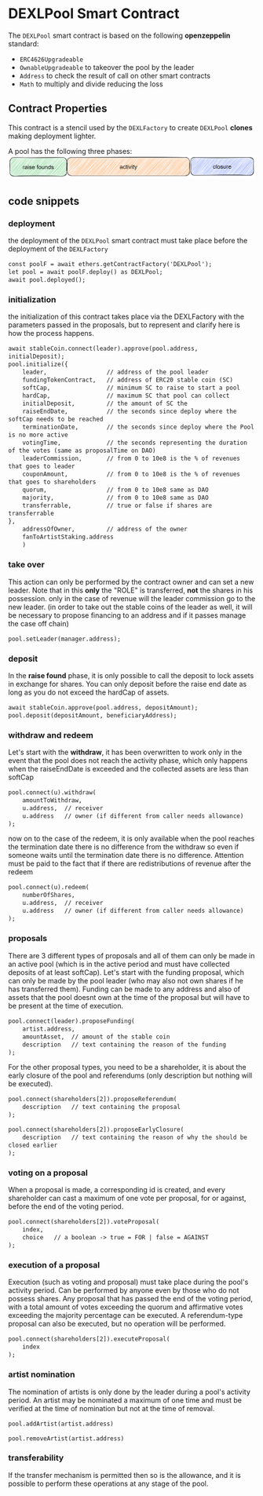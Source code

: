 # DEXLPool Smart Contract
The `DEXLPool` smart contract is based on the following **openzeppelin** standard:
- `ERC4626Upgradeable` 
- `OwnableUpgradeable` to takeover the pool by the leader
- `Address` to check the result of call on other smart contracts
- `Math` to multiply and divide reducing the loss

## Contract Properties
This contract is a stencil used by the `DEXLFactory` to create `DEXLPool` **clones** making deployment lighter.

A pool has the following three phases:
![image](./data/pool%20activity.png)


## code snippets
### deployment
the deployment of the `DEXLPool` smart contract must take place before the deployment of the `DEXLFactory`
```
const poolF = await ethers.getContractFactory('DEXLPool');
let pool = await poolF.deploy() as DEXLPool;
await pool.deployed();  
```
### initialization
the initialization of this contract takes place via the DEXLFactory with the parameters passed in the proposals, but to represent and clarify here is how the process happens.
```
await stableCoin.connect(leader).approve(pool.address, initialDeposit);
pool.initialize({
    leader,                 // address of the pool leader
    fundingTokenContract,   // address of ERC20 stable coin (SC)
    softCap,                // minimum SC to raise to start a pool
    hardCap,                // maximum SC that pool can collect
    initialDeposit,         // the amount of SC the 
    raiseEndDate,           // the seconds since deploy where the softCap needs to be reached
    terminationDate,        // the seconds since deploy where the Pool is no more active
    votingTime,             // the seconds representing the duration of the votes (same as proposalTime on DAO)
    leaderCommission,       // from 0 to 10e8 is the % of revenues that goes to leader
    couponAmount,           // from 0 to 10e8 is the % of revenues that goes to shareholders
    quorum,                 // from 0 to 10e8 same as DAO
    majority,               // from 0 to 10e8 same as DAO
    transferrable,          // true or false if shares are transferrable
}, 
    addressOfOwner,         // address of the owner
    fanToArtistStaking.address
    )
```


### take over
This action can only be performed by the contract owner and can set a new leader. Note that in this **only** the "ROLE" is transferred, **not** the shares in his possession. only in the case of revenue will the leader commission go to the new leader.
(in order to take out the stable coins of the leader as well, it will be necessary to propose financing to an address and if it passes manage the case off chain)
```
pool.setLeader(manager.address);
```

### deposit
In the **raise found** phase, it is only possible to call the deposit to lock assets in exchange for shares. You can only deposit before the raise end date as long as you do not exceed the hardCap of assets.
```
await stableCoin.approve(pool.address, depositAmount);
pool.deposit(depositAmount, beneficiaryAddress);
```

### withdraw and redeem
Let's start with the **withdraw**, it has been overwritten to work only in the event that the pool does not reach the activity phase, which only happens when the raiseEndDate is exceeded and the collected assets are less than softCap
```
pool.connect(u).withdraw(
    amountToWithdraw,
    u.address,  // receiver
    u.address   // owner (if different from caller needs allowance)
);
```
now on to the case of the redeem, it is only available when the pool reaches the termination date there is no difference from the withdraw so even if someone waits until the termination date there is no difference. Attention must be paid to the fact that if there are redistributions of revenue after the redeem
```
pool.connect(u).redeem(
    numberOfShares,
    u.address,  // receiver
    u.address   // owner (if different from caller needs allowance)
);
```

### proposals
There are 3 different types of proposals and all of them can only be made in an active pool (which is in the active period and must have collected deposits of at least softCap).
Let's start with the funding proposal, which can only be made by the pool leader (who may also not own shares if he has transferred them). Funding can be made to any address and also of assets that the pool doesnt own at the time of the proposal but will have to be present at the time of execution.
```
pool.connect(leader).proposeFunding(
    artist.address,
    amountAsset,  // amount of the stable coin
    description   // text containing the reason of the funding
);
```
For the other proposal types, you need to be a shareholder, it is about the early closure of the pool and referendums (only description but nothing will be executed). 
```
pool.connect(shareholders[2]).proposeReferendum(
    description   // text containing the proposal
);
```
```
pool.connect(shareholders[2]).proposeEarlyClosure(
    description   // text containing the reason of why the should be closed earlier
);
```

### voting on a proposal
When a proposal is made, a corresponding id is created, and every shareholder can cast a maximum of one vote per proposal, for or against, before the end of the voting period.
```
pool.connect(shareholders[2]).voteProposal(
    index,
    choice   // a boolean -> true = FOR | false = AGAINST
);
```

### execution of a proposal
Execution (such as voting and proposal) must take place during the pool's activity period. Can be performed by anyone even by those who do not possess shares.
Any proposal that has passed the end of the voting period, with a total amount of votes exceeding the quorum and affirmative votes exceeding the majority percentage can be executed.
A referendum-type proposal can also be executed, but no operation will be performed.
```
pool.connect(shareholders[2]).executeProposal(
    index
);
```

### artist nomination
The nomination of artists is only done by the leader during a pool's activity period. An artist may be nominated a maximum of one time and must be verified at the time of nomination but not at the time of removal.
```
pool.addArtist(artist.address)
```
```
pool.removeArtist(artist.address)
```

### transferability
If the transfer mechanism is permitted then so is the allowance, and it is possible to perform these operations at any stage of the pool.
